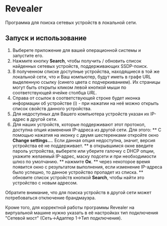 # Revealer

Программа для поиска сетевых устройств в локальной сети.

## Запуск и использование

1. Выберете приложение для вашей операционной системы и запустите его.
2. Нажмите кнопку __Search__, чтобы получить / обновить список найденных сетевых устройств, поддерживающих SSDP-поиск.
3. В полученном списке доступные устройства, находящиеся в той же локальной сети, что и Ваш компьютер, будут иметь в графе URL выделенную ссылку (синего цвета с подчеркиванием). Их страницы могут быть открыты кликом левой кнопкой мыши по соответствующей ячейке столбца _URL_.
4. Справа от ссылок в соответствующей строке будет иконка информации об устройстве (i) - при нажатии на неё можно открыть список свойств данного устройства.
5. Для недоступных для Вашего компьютера устройств указан их IP-адрес в другой сети.
6. Для наших устройств, которые поддерживают этот протокол, доступна опция изменения IP-адреса из другой сети. Для этого:
  ** С помощью нажатия на иконку с двумя шестеренками откройте окно __Change settings...__. Если данная опция недоступна, значит, версия устройства её не поддерживает.
  ** в открывшимся окне введите пароль устройства, выберете или уберите галочку с DHCP опции, укажите желаемый IP-адрес, маску подсети и при необходимости шлюз по умолчанию.
  ** нажмите __Ок__.
  ** через некоторое время появится окно с результатом выполнения, если изменение IP-адреса было успешно, то данное устройство пропадет из списка.
  ** обновите список устройств кнопкой __Search__, чтобы найти это устройство с новым адресом.

Обратите внимание, что для поиска устройств в другой сети может потребоваться отключение брандмауэра.

Кроме того, для корректной работы программы Revealer на виртуальной машине нужно указать в её настройках тип подключения "Сетевой мост" (Сеть->Адаптер 1->Тип подключения).
